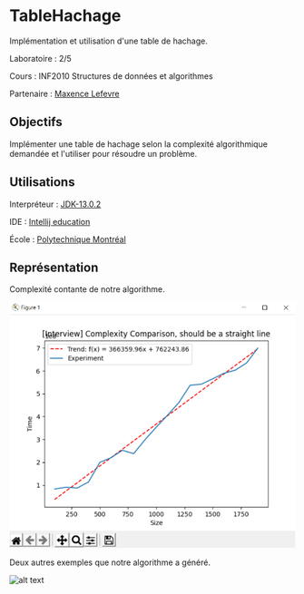# TableHachage

Implémentation et utilisation d'une table de hachage.

Laboratoire : 2/5

Cours : INF2010 Structures de données et algorithmes

Partenaire : [Maxence Lefevre](https://github.com/Solonioka)


## Objectifs

Implémenter une table de hachage selon la complexité algorithmique demandée et l'utiliser pour résoudre un problème.

## Utilisations

Interpréteur : [JDK-13.0.2](https://www.oracle.com/java/technologies/javase-jdk13-downloads.html)

IDE : [Intellij education](https://www.jetbrains.com/fr-fr/idea/download/#section=windows)

École : [Polytechnique Montréal](https://www.polymtl.ca)

## Représentation

Complexité contante de notre algorithme.

![alt text](https://github.com/TritzA/TableHachage/blob/master/images/complexité.PNG)

Deux autres exemples que notre algorithme a généré.

![alt text](https://github.com/TritzA/TableHachage/blob/master/images/2complexité.PNG)
